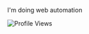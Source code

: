 I'm doing web automation

![Profile Views](https://komarev.com/ghpvc/?username=odhyp&color=green&style=for-the-badge&abbreviated=true)
